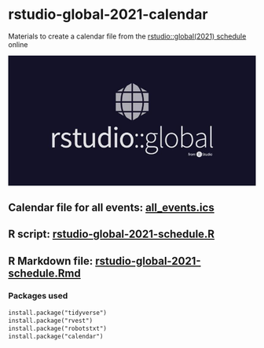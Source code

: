 # rstudio-global-2021-calendar
Materials to create a calendar file from the [rstudio::global(2021) schedule](https://global.rstudio.com/student/all_events) online

![RStudio Global Logo](rstudio-global-2021.jpg)

## Calendar file for all events: [all_events.ics](all_events.ics)

## R script: [rstudio-global-2021-schedule.R](rstudio-global-2021-schedule.R)

## R Markdown file: [rstudio-global-2021-schedule.Rmd](rstudio-global-2021-schedule.Rmd)

### Packages used

```
install.package("tidyverse")
install.package("rvest")
install.package("robotstxt")
install.package("calendar")
```
